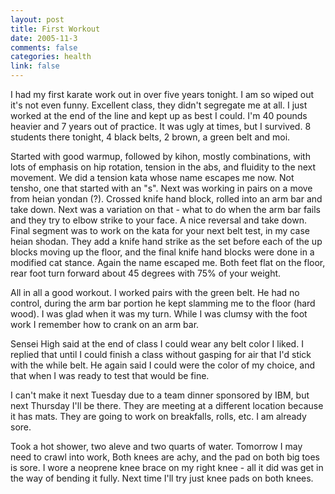 ```yaml
--- 
layout: post
title: First Workout
date: 2005-11-3
comments: false
categories: health
link: false
---
```

I had my first karate work out in over five years tonight. I am so wiped out it's not even funny. Excellent class, they didn't segregate me at all. I just worked at the end of the line and kept up as best I could. I'm 40 pounds heavier and 7 years out of practice. It was ugly at times, but I survived. 8 students there tonight, 4 black belts, 2 brown, a green belt and moi.

Started with good warmup, followed by kihon, mostly combinations, with lots of emphasis on hip rotation, tension in the abs, and fluidity to the next movement. We did a tension kata whose name escapes me now. Not tensho, one that started with an "s". Next was working in pairs on a move from heian yondan (?). Crossed knife hand block, rolled into an arm bar and take down. Next was a variation on that - what to do when the arm bar fails and they try to elbow strike to your face. A nice reversal and take down. Final segment was to work on the kata for your next belt test, in my case heian shodan. They add a knife hand strike as the set before each of the up blocks moving up the floor, and the final knife hand blocks were done in a modified cat stance. Again the name escaped me. Both feet flat on the floor, rear foot turn forward about 45 degrees with 75% of your weight.

All in all a good workout. I worked pairs with the green belt. He had no control, during the arm bar portion he kept slamming me to the floor (hard wood). I was glad when it was my turn. While I was clumsy with the foot work I remember how to crank on an arm bar.

Sensei High said at the end of class I could wear any belt color I liked. I replied that until I could finish a class without gasping for air that I'd stick with the while belt. He again said I could were the color of my choice, and that when I was ready to test that would be fine.

I can't make it next Tuesday due to a team dinner sponsored by IBM, but next Thursday I'll be there. They are meeting at a different location because it has mats. They are going to work on  breakfalls, rolls, etc. I am already sore.

Took a hot shower, two aleve and two quarts of water. Tomorrow I may need to crawl into work, Both knees are achy, and the pad on both big toes is sore. I wore a neoprene knee brace on my right knee - all it did was get in the way of bending it fully. Next time I'll try just knee pads on both knees.
